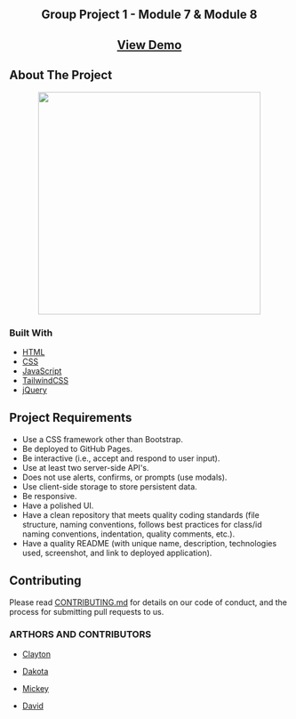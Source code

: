 <h2 align="center">Group Project 1 - Module 7 & Module 8</h2>

<h2 align="center"><a href="https://somdobomk-module6-challenge.netlify.app/"><strong>View Demo</strong></a></h2>

## About The Project

<div align="center">
    <img src="./assets/images/screenshot.gif" width="400px"> 
</div>

### Built With

- [HTML](https://developer.mozilla.org/en-US/docs/Web/HTML)
- [CSS](https://developer.mozilla.org/en-US/docs/Web/CSS)
- [JavaScript](https://developer.mozilla.org/en-US/docs/Web/JavaScript)
- [TailwindCSS](https://tailwindcss.com/)
- [jQuery](https://jquery.com)

## Project Requirements

- Use a CSS framework other than Bootstrap.
- Be deployed to GitHub Pages.
- Be interactive (i.e., accept and respond to user input).
- Use at least two server-side API's.
- Does not use alerts, confirms, or prompts (use modals).
- Use client-side storage to store persistent data.
- Be responsive.
- Have a polished UI.
- Have a clean repository that meets quality coding standards (file structure, naming conventions, follows best practices for class/id naming conventions, indentation, quality comments, etc.).
- Have a quality README (with unique name, description, technologies used, screenshot, and link to deployed application).

## Contributing

Please read [CONTRIBUTING.md](https://github.com/maxskewes/Homework07/blob/readme-contributing/README.md) for details on our code of conduct, and the process for submitting pull requests to us.

### ARTHORS AND CONTRIBUTORS

- [Clayton](https://github.com/fremen432)

- [Dakota](https://github.com/Dakota3214)

- [Mickey](https://github.com/MickeyPhillips)

- [David](https://github.com/somdobomk)
